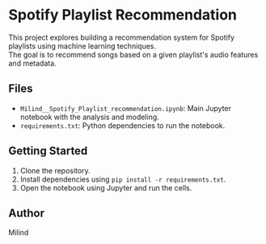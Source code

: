 # Spotify Playlist Recommendation

This project explores building a recommendation system for Spotify playlists using machine learning techniques.  
The goal is to recommend songs based on a given playlist's audio features and metadata.

## Files

- `Milind__Spotify_Playlist_recommendation.ipynb`: Main Jupyter notebook with the analysis and modeling.
- `requirements.txt`: Python dependencies to run the notebook.

## Getting Started

1. Clone the repository.
2. Install dependencies using `pip install -r requirements.txt`.
3. Open the notebook using Jupyter and run the cells.

## Author

Milind
